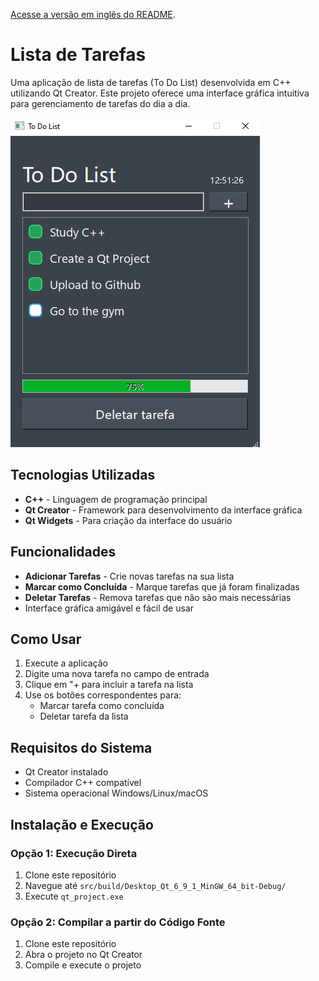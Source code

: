 [Acesse a versão em inglês do README](README.md).

# Lista de Tarefas

Uma aplicação de lista de tarefas (To Do List) desenvolvida em C++ utilizando Qt Creator. Este projeto oferece uma interface gráfica intuitiva para gerenciamento de tarefas do dia a dia.

![Imagem](media/image.png)

## Tecnologias Utilizadas

- **C++** - Linguagem de programação principal
- **Qt Creator** - Framework para desenvolvimento da interface gráfica
- **Qt Widgets** - Para criação da interface do usuário

## Funcionalidades

- **Adicionar Tarefas** - Crie novas tarefas na sua lista
- **Marcar como Concluída** - Marque tarefas que já foram finalizadas
- **Deletar Tarefas** - Remova tarefas que não são mais necessárias
- Interface gráfica amigável e fácil de usar

## Como Usar

1. Execute a aplicação
2. Digite uma nova tarefa no campo de entrada
3. Clique em "+ para incluir a tarefa na lista
4. Use os botões correspondentes para:
   - Marcar tarefa como concluída
   - Deletar tarefa da lista

## Requisitos do Sistema

- Qt Creator instalado
- Compilador C++ compatível
- Sistema operacional Windows/Linux/macOS

## Instalação e Execução

### Opção 1: Execução Direta

1. Clone este repositório
2. Navegue até `src/build/Desktop_Qt_6_9_1_MinGW_64_bit-Debug/`
3. Execute `qt_project.exe`

### Opção 2: Compilar a partir do Código Fonte

1. Clone este repositório
2. Abra o projeto no Qt Creator
3. Compile e execute o projeto
